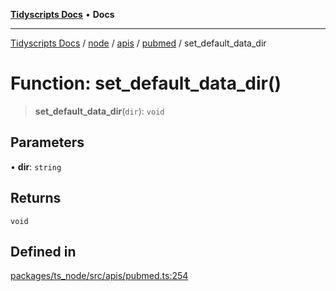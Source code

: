 [**Tidyscripts Docs**](../../../../../../../README.md) • **Docs**

***

[Tidyscripts Docs](../../../../../../../globals.md) / [node](../../../../../README.md) / [apis](../../../README.md) / [pubmed](../README.md) / set\_default\_data\_dir

# Function: set\_default\_data\_dir()

> **set\_default\_data\_dir**(`dir`): `void`

## Parameters

• **dir**: `string`

## Returns

`void`

## Defined in

[packages/ts\_node/src/apis/pubmed.ts:254](https://github.com/sheunaluko/tidyscripts/blob/master/packages/ts_node/src/apis/pubmed.ts#L254)

